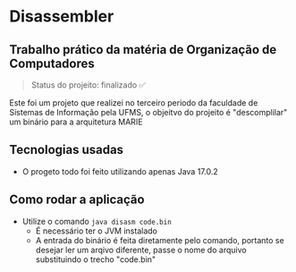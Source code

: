 <h1> Disassembler</h1>
  
  
<h2>Trabalho prático da matéria de Organização de Computadores</h2>

>Status do projeito: finalizado ✅

<p>Este foi um projeto que realizei no terceiro periodo da faculdade de Sistemas de Informação pela UFMS, o objeitvo do projeito é "descomplilar" um binário para a
  arquitetura MARIE<p>
    
## Tecnologias usadas
  + O progeto todo foi feito utilizando apenas Java 17.0.2

    
## Como rodar a aplicação
 * Utilize o comando `java disasm code.bin`
      + É necessário ter o JVM instalado
      + A entrada do binário é feita diretamente pelo comando, portanto se desejar ler um arqivo diferente, passe o nome do arquivo substituindo o trecho "code.bin"
 
